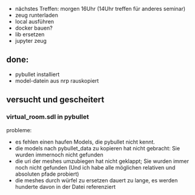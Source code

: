 

- nächstes Treffen: morgen 16Uhr (14Uhr treffen für anderes seminar)
- zeug runterladen
- local ausführen
- docker bauen?
- lib ersetzen
- jupyter zeug

## done:

- pybullet installiert
- model-datein aus nrp rauskopiert

## versucht und gescheitert

### virtual_room.sdl in pybullet

probleme:

- es fehlen einen haufen Models, die pybullet nicht kennt.
- die models nach pybullet_data zu kopieren hat nicht gebracht: Sie wurden immernoch nicht gefunden
- die uri der meshes umzubiegen hat nicht geklappt; Sie wurden immer noch nicht gefunden (Und ich habe alle möglichen relativen und absoluten pfade probiert)
- die meshes durch würfel zu ersetzen dauert zu lange, es werden hunderte davon in der Datei referenziert
